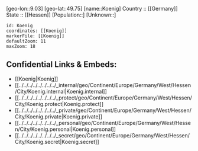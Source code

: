 ﻿---
location: [49.75,9.03] 
mapzoom: [7,12] 
mapmarker: city 
type: City
tags:
- geo/City


SpocWebEntityId: 31741
isDeleted: false
confidential: public

---
[geo-lon::9.03] 
[geo-lat::49.75] 
[name::Koenig] 
Country :: [[Germany]]  
State :: [[Hessen]] 
[Population::] 
[Unknown::] 


```leaflet
id: Koenig
coordinates: [[Koenig]] 
markerFile: [[Koenig]] 
defaultZoom: 11 
maxZoom: 18
```


## Confidential Links & Embeds: 
- [[Koenig|Koenig]]  
- [[../../../../../../../../_internal/geo/Continent/Europe/Germany/West/Hessen/City/Koenig.internal|Koenig.internal]] 
- [[../../../../../../../../_protect/geo/Continent/Europe/Germany/West/Hessen/City/Koenig.protect|Koenig.protect]] 
- [[../../../../../../../../_private/geo/Continent/Europe/Germany/West/Hessen/City/Koenig.private|Koenig.private]] 
- [[../../../../../../../../_personal/geo/Continent/Europe/Germany/West/Hessen/City/Koenig.personal|Koenig.personal]] 
- [[../../../../../../../../_secret/geo/Continent/Europe/Germany/West/Hessen/City/Koenig.secret|Koenig.secret]] 
